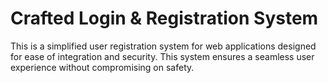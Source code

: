 # Crafted Login & Registration System
This is a simplified user registration system for web applications designed for ease of integration and security. This system ensures a seamless user experience without compromising on safety.
